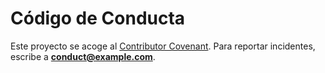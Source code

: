 # Código de Conducta

Este proyecto se acoge al [Contributor Covenant](https://www.contributor-covenant.org/).
Para reportar incidentes, escribe a **conduct@example.com**.
